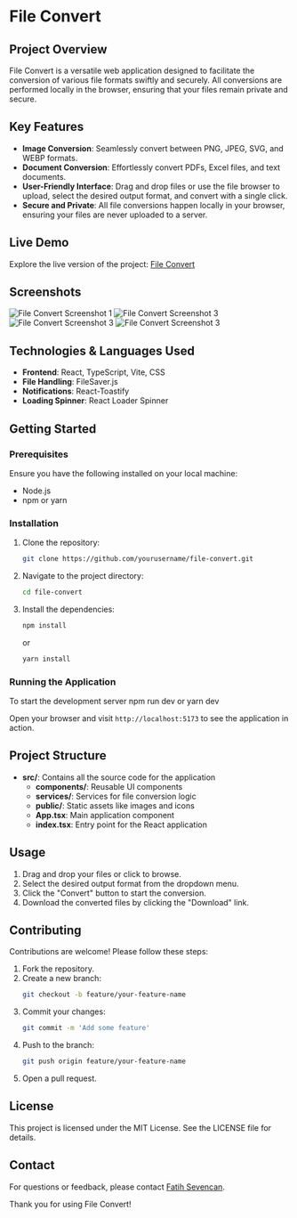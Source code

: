 # File Convert

## Project Overview

File Convert is a versatile web application designed to facilitate the conversion of various file formats swiftly and securely. All conversions are performed locally in the browser, ensuring that your files remain private and secure.

## Key Features

- **Image Conversion**: Seamlessly convert between PNG, JPEG, SVG, and WEBP formats.
- **Document Conversion**: Effortlessly convert PDFs, Excel files, and text documents.
- **User-Friendly Interface**: Drag and drop files or use the file browser to upload, select the desired output format, and convert with a single click.
- **Secure and Private**: All file conversions happen locally in your browser, ensuring your files are never uploaded to a server.

## Live Demo

Explore the live version of the project: [File Convert](https://fileconvert.fatihsevencan.com)

## Screenshots

![File Convert Screenshot 1](https://newsplatformbucket.s3.eu-north-1.amazonaws.com/file_convert_1.png)
![File Convert Screenshot 3](https://newsplatformbucket.s3.eu-north-1.amazonaws.com/file_convert_4.png)
![File Convert Screenshot 3](https://newsplatformbucket.s3.eu-north-1.amazonaws.com/file_convert_5.png)
![File Convert Screenshot 3](https://newsplatformbucket.s3.eu-north-1.amazonaws.com/file_convert_3.png)

## Technologies & Languages Used

- **Frontend**: React, TypeScript, Vite, CSS
- **File Handling**: FileSaver.js
- **Notifications**: React-Toastify
- **Loading Spinner**: React Loader Spinner

## Getting Started

### Prerequisites

Ensure you have the following installed on your local machine:

- Node.js
- npm or yarn

### Installation

1. Clone the repository:
    ```sh
    git clone https://github.com/yourusername/file-convert.git
    ```
2. Navigate to the project directory:
    ```sh
    cd file-convert
    ```
3. Install the dependencies:
    ```sh
    npm install
    ```
    or
    ```sh
    yarn install
    ```

### Running the Application

To start the development server
npm run dev
or
yarn dev

Open your browser and visit `http://localhost:5173` to see the application in action.

## Project Structure

- **src/**: Contains all the source code for the application
  - **components/**: Reusable UI components
  - **services/**: Services for file conversion logic
  - **public/**: Static assets like images and icons
  - **App.tsx**: Main application component
  - **index.tsx**: Entry point for the React application

## Usage

1. Drag and drop your files or click to browse.
2. Select the desired output format from the dropdown menu.
3. Click the "Convert" button to start the conversion.
4. Download the converted files by clicking the "Download" link.

## Contributing

Contributions are welcome! Please follow these steps:

1. Fork the repository.
2. Create a new branch:
    ```sh
    git checkout -b feature/your-feature-name
    ```
3. Commit your changes:
    ```sh
    git commit -m 'Add some feature'
    ```
4. Push to the branch:
    ```sh
    git push origin feature/your-feature-name
    ```
5. Open a pull request.

## License

This project is licensed under the MIT License. See the LICENSE file for details.

## Contact

For questions or feedback, please contact [Fatih Sevencan](https://www.fatihsevencan.com).

Thank you for using File Convert!
